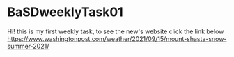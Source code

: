 # BaSDweeklyTask01

Hi! this is my first weekly task, to see the new's website click the link below
https://www.washingtonpost.com/weather/2021/09/15/mount-shasta-snow-summer-2021/
